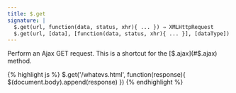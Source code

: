 ```yaml
---
title: $.get
signature: |
  $.get(url, function(data, status, xhr){ ... }) ⇒ XMLHttpRequest
  $.get(url, [data], [function(data, status, xhr){ ... }], [dataType]) ⇒ XMLHttpRequest [v1.0]
---
```


Perform an Ajax GET request. This is a shortcut for the [$.ajax](#$.ajax)
method.

{% highlight js %}
$.get('/whatevs.html', function(response){
  $(document.body).append(response)
})
{% endhighlight %}
